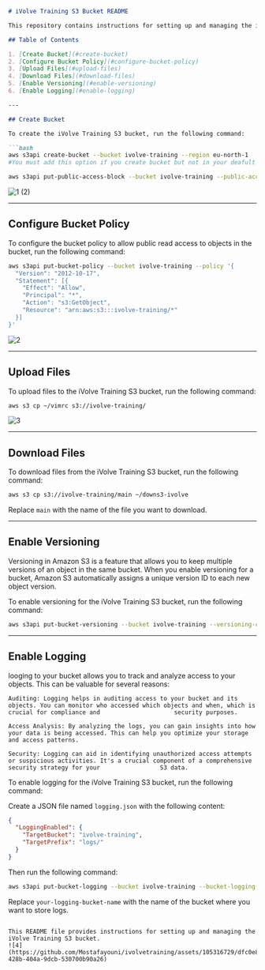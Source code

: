 
```markdown
# iVolve Training S3 Bucket README

This repository contains instructions for setting up and managing the iVolve Training S3 bucket.

## Table of Contents

1. [Create Bucket](#create-bucket)
2. [Configure Bucket Policy](#configure-bucket-policy)
3. [Upload Files](#upload-files)
4. [Download Files](#download-files)
5. [Enable Versioning](#enable-versioning)
6. [Enable Logging](#enable-logging)

---

## Create Bucket

To create the iVolve Training S3 bucket, run the following command:

```bash
aws s3api create-bucket --bucket ivolve-training --region eu-north-1
#You must add this option if you create bucket but not in your deafult region--create-bucket-configuration LocationConstraint=eu-north-1

aws s3api put-public-access-block --bucket ivolve-training --public-access-block-configuration BlockPublicAcls=false,IgnorePublicAcls=false,BlockPublicPolicy=false,RestrictPublicBuckets=false

```

![1 (2)](https://github.com/Mostafayouni/ivolvetraining/assets/105316729/55065b23-9ac1-4fb8-b29f-46a6ecfa50a7)

---

## Configure Bucket Policy

To configure the bucket policy to allow public read access to objects in the bucket, run the following command:

```bash
aws s3api put-bucket-policy --bucket ivolve-training --policy '{
  "Version": "2012-10-17",
  "Statement": [{
    "Effect": "Allow",
    "Principal": "*",
    "Action": "s3:GetObject",
    "Resource": "arn:aws:s3:::ivolve-training/*"
  }]
}'
```

![2](https://github.com/Mostafayouni/ivolvetraining/assets/105316729/f3e19cfb-828c-42a4-b5ff-8d02e35b90ec)

---

## Upload Files

To upload files to the iVolve Training S3 bucket, run the following command:

```bash
aws s3 cp ~/vimrc s3://ivolve-training/
```

![3](https://github.com/Mostafayouni/ivolvetraining/assets/105316729/c05b4f85-a5b2-4760-bfff-bdb46499be2e)

---

## Download Files

To download files from the iVolve Training S3 bucket, run the following command:

```bash
aws s3 cp s3://ivolve-training/main ~/downs3-ivolve
```

Replace `main` with the name of the file you want to download.

---

## Enable Versioning
Versioning in Amazon S3 is a feature that allows you to keep multiple versions of an object in the same bucket. When you enable versioning for a bucket, Amazon S3 automatically assigns a unique version ID to each new object version.


To enable versioning for the iVolve Training S3 bucket, run the following command:

```bash
aws s3api put-bucket-versioning --bucket ivolve-training --versioning-configuration Status=Enabled
```

---

## Enable Logging
 looging to your bucket allows you to track and analyze access to your objects. This can be valuable for several reasons:

    Auditing: Logging helps in auditing access to your bucket and its objects. You can monitor who accessed which objects and when, which is crucial for compliance and                     security purposes.

    Access Analysis: By analyzing the logs, you can gain insights into how your data is being accessed. This can help you optimize your storage and access patterns.

    Security: Logging can aid in identifying unauthorized access attempts or suspicious activities. It's a crucial component of a comprehensive security strategy for your                 S3 data.

To enable logging for the iVolve Training S3 bucket, run the following command:

Create a JSON file named `logging.json` with the following content:

```json
{
  "LoggingEnabled": {
    "TargetBucket": "ivolve-training",
    "TargetPrefix": "logs/"
  }
}
```

Then run the following command:

```bash
aws s3api put-bucket-logging --bucket ivolve-training --bucket-logging-status file://logging.json
```

Replace `your-logging-bucket-name` with the name of the bucket where you want to store logs.

```

This README file provides instructions for setting up and managing the iVolve Training S3 bucket.
![4](https://github.com/Mostafayouni/ivolvetraining/assets/105316729/dfc0e80b-428b-404a-9dcb-530700b90a26)
